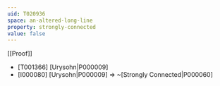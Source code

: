 ```yaml
---
uid: T020936
space: an-altered-long-line
property: strongly-connected
value: false
---
```

[[Proof]]

* [T001366] [Urysohn|P000009]
* [I000080] [Urysohn|P000009] => ~[Strongly Connected|P000060]

